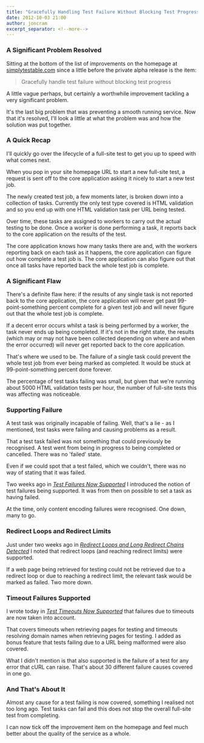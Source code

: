 ```yaml
---
title: "Gracefully Handling Test Failure Without Blocking Test Progress"
date: 2012-10-03 21:00
author: joncram
excerpt_separator: <!--more-->
---
```


### A Significant Problem Resolved
    
Sitting at the bottom of the list of improvements on the homepage
at <a href="https://simplytestable.com/">simplytestable.com</a> since
a little before the private alpha release is the item:
    
> Gracefully handle test failure without blocking test progress
    
A little vague perhaps, but certainly a worthwhile improvement tackling
a very significant problem.    
    
It's the last big problem that was preventing a smooth running service. Now that
it's resolved, I'll look a little at what the problem was and how
the solution was put together.    

<!--more-->

### A Quick Recap
    
I'll quickly go over the lifecycle of a full-site test to get you up to speed
with what comes next.    
    
When you pop in your site homepage URL to start a new full-site test, a
request is sent off to the core application asking it nicely to start a new
test job.    
    
The newly created test job, a few moments later, is broken down into a
collection of tasks. Currently the only test type covered is HTML
validation and so you end up with one HTML validation task per URL being
tested.    
    
Over time, these tasks are assigned to workers to carry out the actual
testing to be done. Once a worker is done performing a task, it reports
back to the core application on the results of the test.    
    
The core application knows how many tasks there are and, with the workers
reporting back on each task as it happens, the core application can figure
out how complete a test job is. The core application can also figure out that once all tasks have reported
back the whole test job is complete.
    
### A Significant Flaw
    
There's a definite flaw here: if the results of any single task is not
reported back to the core application, the core application will never
get past 99-point-something percent complete for a given test job and will
never figure out that the whole test job is complete.    
    
If a decent error occurs whilst a task is being performed by a worker, the
task never ends up being completed. If it's not in the right state, the
results (which may or may not have been collected depending on where and
when the error occurred) will never get reported back to the core
application.    
    
That's where we used to be. The failure of a single task could prevent the
whole test job from ever being marked as completed. It would be stuck
at 99-point-something percent done forever.    
    
The percentage of test tasks failing was small, but given that we're running
about 5000 HTML validation tests per hour, the number of full-site tests
this was affecting was noticeable.
    
### Supporting Failure    
    
A test task was originally incapable of failing. Well, that's a lie - as I
mentioned, test tasks were failing and causing problems as a result.    
    
That a test task failed was not something that could previously be recognised.
A test went from being in progress to being completed or cancelled.
There was no 'failed' state.    
    
Even if we could spot that a test failed, which we couldn't, there was no
way of stating that it was failed.    
    
Two weeks ago in *[Test Failures Now Supported](/test-failures-now-supported/)*
I introduced the notion of test failures being supported. It was from then
on possible to set a task as having failed.    
    
 At the time, only content encoding failures were recognised. One down,
 many to go.
    
### Redirect Loops and Redirect Limits
    
Just under two weeks ago in *[Redirect Loops and Long Redirect Chains Detected](/redirect-loops-and-long-redirect-chains-detected/)*
I noted that redirect loops (and reaching redirect limits) were supported.    
    
If a web page being retrieved for testing could not be retrieved due to a
redirect loop or due to reaching a redirect limit, the relevant task
would be marked as failed. Two more down.
    
### Timeout Failures Supported
    
I wrote today in *[Test Timeouts Now Supported](/test-timeouts-now-supported/)*
that failures due to timeouts are now taken into account.    
    
That covers timeouts when retrieving pages for testing and timeouts resolving
domain names when retrieving pages for testing. I added as bonus feature
that tests failing due to a URL being malformed were also covered.    
    
What I didn't mention is that also supported is the failure of a test
for any error that cURL can raise. That's about 30 different failure
causes covered in one go.
    
### And That's About It    
    
Almost any cause for a test failing is now covered, something I realised
not too long ago. Test tasks can fail and this does not stop the
overall full-site test from completing.    
    
I can now tick off the improvement item on the homepage
and feel much better about the quality of the service as a whole.
